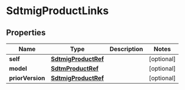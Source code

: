 

# SdtmigProductLinks


## Properties

Name | Type | Description | Notes
------------ | ------------- | ------------- | -------------
**self** | [**SdtmigProductRef**](SdtmigProductRef.md) |  |  [optional]
**model** | [**SdtmProductRef**](SdtmProductRef.md) |  |  [optional]
**priorVersion** | [**SdtmigProductRef**](SdtmigProductRef.md) |  |  [optional]



